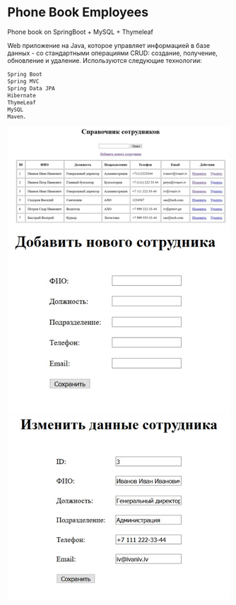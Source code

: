 # Phone Book Employees
Phone book on SpringBoot + MySQL + Thymeleaf

Web приложение на Java, которое управляет информацией в базе данных - со стандартными операциями CRUD: создание, получение, обновление и удаление. Используются следующие технологии:

    Spring Boot
    Spring MVC
    Spring Data JPA
    Hibernate
    ThymeLeaf
    MySQL
    Maven.

![Иллюстрация к проекту](https://github.com/SDprog/EmployeesBook/raw/master/src/main/resources/images/main.jpg)
![Иллюстрация к проекту](https://github.com/SDprog/EmployeesBook/raw/master/src/main/resources/images/add.jpg)
![Иллюстрация к проекту](https://github.com/SDprog/EmployeesBook/raw/master/src/main/resources/images/edit.jpg)



